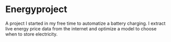 # Energyproject
A project I started in my free time to automatize a battery charging. I extract live energy price data from the internet and optimize a model to choose when to store electricity.
